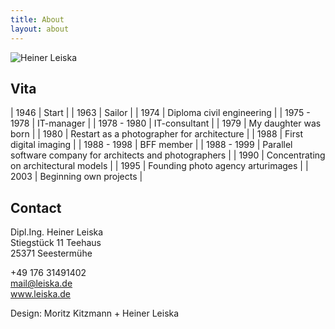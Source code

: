 ```yaml
---
title: About
layout: about
---
```


![Heiner Leiska](https://www.leiska.de/img/uploads/LEISKA_201109b04b.jpg "Heiner Leiska")

## Vita

| 1946 | Start |
| 1963 | Sailor |
| 1974 | Diploma civil engineering |
| 1975 - 1978 | IT-manager |
| 1978 - 1980 | IT-consultant |
| 1979 | My daughter was born |
| 1980 | Restart as a photographer for architecture |
| 1988 | First digital imaging |
| 1988 - 1998 | BFF member |
| 1988 - 1999 | Parallel software company for architects and photographers |
| 1990 | Concentrating on architectural models |
| 1995 | Founding photo agency arturimages |
| 2003 | Beginning own projects |

## Contact

Dipl.Ing. Heiner Leiska  
Stiegstück 11 Teehaus  
25371 Seestermühe  

+49 176 31491402  
[mail@leiska.de](mailto:mail@leiska.de)  
www.leiska.de  

Design: Moritz Kitzmann + Heiner Leiska
